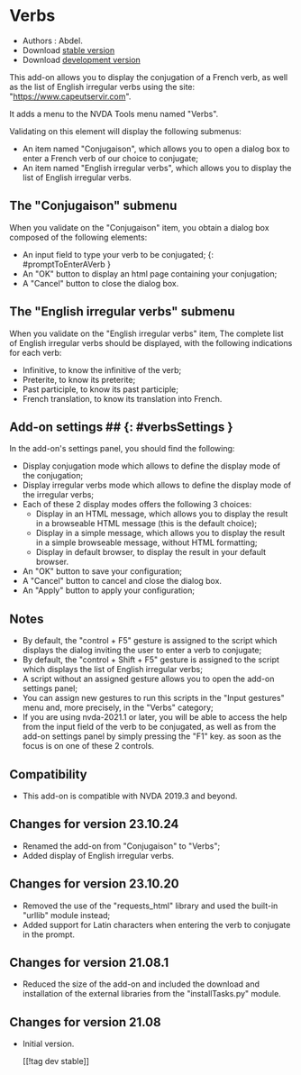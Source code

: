 # Verbs #

* Authors : Abdel.
* Download [stable version][1]
* Download [development version][2]

This add-on allows you to display the conjugation of a French verb, as well as the list of English irregular verbs using the site: "https://www.capeutservir.com".

It adds a menu to the NVDA Tools menu named "Verbs".

Validating on this element will display the following submenus:

* An item named "Conjugaison", which allows you to open a dialog box to enter a French verb of our choice to conjugate;
* An item named "English irregular verbs", which allows you to display the list of English irregular verbs.

## The "Conjugaison" submenu

When you validate on the "Conjugaison" item, you obtain a dialog box composed of the following elements:

* An input field to type your verb to be conjugated;
{: #promptToEnterAVerb }
* An "OK" button to display an html page containing your conjugation;
* A "Cancel" button to close the dialog box.

## The "English irregular verbs" submenu

When you validate on the "English irregular verbs" item, The complete list of English irregular verbs should be displayed, with the following indications for each verb:

* Infinitive, to know the infinitive of the verb;
* Preterite, to know its preterite;
* Past participle, to know its past participle;
* French translation, to know its translation into French.

## Add-on settings ## {: #verbsSettings }

In the add-on's settings panel, you should find the following:

* Display conjugation mode which allows to define the display mode of the conjugation;
* Display irregular verbs mode which allows to define the display mode of the irregular verbs;
* Each of these 2 display modes offers the following 3 choices:
    * Display in an HTML message, which allows you to display the result in a browseable HTML message  (this is the default choice);
    * Display in a simple message, which allows you to display the result in a simple browseable message, without HTML formatting;
    * Display in default browser, to display the result in your default browser.
* An "OK" button to save your configuration;
* A "Cancel" button to cancel and close the dialog box.
* An "Apply" button to apply your configuration;

## Notes ##

* By default, the "control + F5" gesture is assigned to the script which displays the dialog inviting the user to enter a verb to conjugate;
* By default, the "control + Shift + F5" gesture is assigned to the script which displays the list of English irregular verbs;
* A script without an assigned gesture allows you to open the add-on settings panel;
* You can assign  new gestures to run this scripts in the "Input gestures" menu and, more precisely, in the "Verbs" category;
* If you are using nvda-2021.1 or later, you will be able to access the help from the input field of the verb to be conjugated, as well as from the add-on settings panel by simply pressing the "F1" key. as soon as the focus is on one of these 2 controls.

## Compatibility ##

* This add-on is compatible with NVDA 2019.3 and beyond.

## Changes for version 23.10.24 ##

* Renamed the add-on from "Conjugaison" to "Verbs";
* Added display of English irregular verbs.

## Changes for version 23.10.20 ##

* Removed the use of the "requests_html" library and used the built-in "urllib" module instead;
* Added support for Latin characters when entering the verb to conjugate in the prompt.

## Changes for version 21.08.1 ##

* Reduced the size of the add-on and included the download and installation of the external libraries from the "installTasks.py" module.

## Changes for version 21.08 ##

* Initial version.
  
  
  [[!tag dev stable]]

[1]: http://cyber25.free.fr/nvda-addons/conjugaison-23.10.24.nvda-addon

[2]: http://cyber25.free.fr/nvda-addons/conjugaison-23.10.24-dev.nvda-addon
